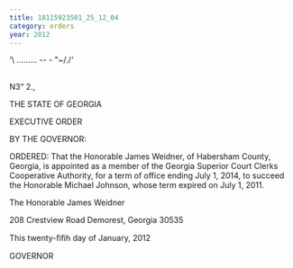 ```yaml
---
title: 18115923501_25_12_04
category: orders
year: 2012
---
```

  

‘\ ......... -- -
"~\/./‘

\
N3“ 2.,

THE STATE OF GEORGIA

EXECUTIVE ORDER

BY THE GOVERNOR:

ORDERED: That the Honorable James Weidner, of Habersham County,
Georgia, is appointed as a member of the Georgia Superior Court
Clerks Cooperative Authority, for a term of office ending July 1,
2014, to succeed the Honorable Michael Johnson, whose term
expired on July 1, 2011.

The Honorable James Weidner

208 Crestview Road
Demorest, Georgia 30535

This twenty-ﬁﬁh day of January, 2012

  

GOVERNOR

